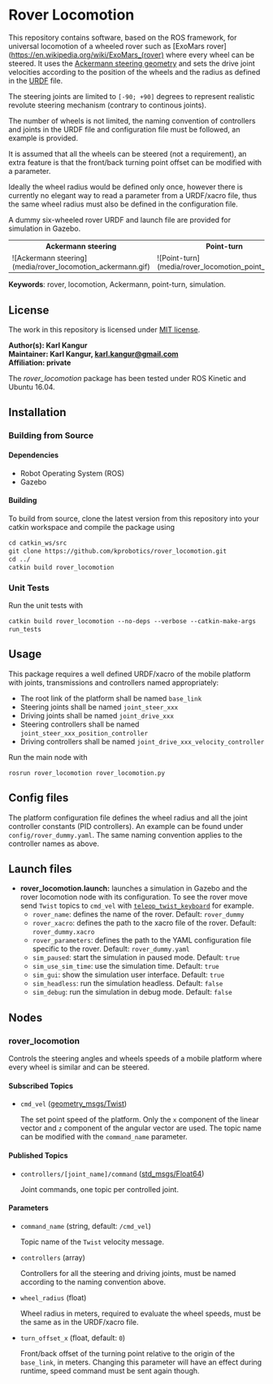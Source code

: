 # Rover Locomotion

This repository contains software, based on the ROS framework, for universal locomotion of a wheeled rover such as [ExoMars rover](https://en.wikipedia.org/wiki/ExoMars_(rover) where every wheel can be steered. It uses the [Ackermann steering geometry](https://en.wikipedia.org/wiki/Ackermann_steering_geometry) and sets the drive joint velocities according to the position of the wheels and the radius as defined in the [URDF](http://wiki.ros.org/urdf) file.

The steering joints are limited to `[-90; +90]` degrees to represent realistic revolute steering mechanism (contrary to continous joints).

The number of wheels is not limited, the naming convention of controllers and joints in the URDF file and configuration file must be followed, an example is provided.

It is assumed that all the wheels can be steered (not a requirement), an extra feature is that the front/back turning point offset can be modified with a parameter.

Ideally the wheel radius would be defined only once, however there is currently no elegant way to read a parameter from a URDF/xacro file, thus the same wheel radius must also be defined in the configuration file.

A dummy six-wheeled rover URDF and launch file are provided for simulation in Gazebo.

<table>
    <tr>
        <th>Ackermann steering</th>
        <th>Point-turn</th>
        <th>Offset turn</th>
    </tr>
    <tr>
        <td>![Ackermann steering](media/rover_locomotion_ackermann.gif)</td>
        <td>![Point-turn](media/rover_locomotion_point_turn.gif)</td>
        <td>![Offset turn](media/rover_locomotion_offset_turn.gif)</td>
    </tr>
</table>

**Keywords**: rover, locomotion, Ackermann, point-turn, simulation.

## License

The work in this repository is licensed under [MIT license](LICENSE).

**Author(s): Karl Kangur  
Maintainer: Karl Kangur, karl.kangur@gmail.com  
Affiliation: private**

The *rover_locomotion* package has been tested under ROS Kinetic and Ubuntu 16.04.

## Installation

### Building from Source

#### Dependencies

* Robot Operating System (ROS)
* Gazebo

#### Building

To build from source, clone the latest version from this repository into your catkin workspace and compile the package using

    cd catkin_ws/src
    git clone https://github.com/kprobotics/rover_locomotion.git
    cd ../
    catkin build rover_locomotion

### Unit Tests

Run the unit tests with

    catkin build rover_locomotion --no-deps --verbose --catkin-make-args run_tests

## Usage

This package requires a well defined URDF/xacro of the mobile platform with joints, transmissions and controllers named appropriately:

* The root link of the platform shall be named `base_link`
* Steering joints shall be named `joint_steer_xxx`
* Driving joints shall be named `joint_drive_xxx`
* Steering controllers shall be named `joint_steer_xxx_position_controller`
* Driving controllers shall be named `joint_drive_xxx_velocity_controller`

Run the main node with

    rosrun rover_locomotion rover_locomotion.py

## Config files

The platform configuration file defines the wheel radius and all the joint controller constants (PID controllers). An example can be found under `config/rover_dummy.yaml`. The same naming convention applies to the controller names as above.

## Launch files

* **rover_locomotion.launch:** launches a simulation in Gazebo and the rover locomotion node with its configuration. To see the rover move send `Twist` topics to `cmd_vel` with [`teleop_twist_keyboard`](http://wiki.ros.org/teleop_twist_keyboard) for example.
  * `rover_name`: defines the name of the rover. Default: `rover_dummy`
  * `rover_xacro`: defines the path to the xacro file of the rover. Default: `rover_dummy.xacro`
  * `rover_parameters`: defines the path to the YAML configuration file specific to the rover. Default: `rover_dummy.yaml`
  * `sim_paused`: start the simulation in paused mode. Default: `true`
  * `sim_use_sim_time`: use the simulation time. Default: `true`
  * `sim_gui`: show the simulation user interface. Default: `true`
  * `sim_headless`: run the simulation headless. Default: `false`
  * `sim_debug`: run the simulation in debug mode. Default: `false`

## Nodes

### rover_locomotion

Controls the steering angles and wheels speeds of a mobile platform where every wheel is similar and can be steered.

#### Subscribed Topics

* `cmd_vel` ([geometry_msgs/Twist](http://docs.ros.org/api/geometry_msgs/html/msg/Twist.html))

    The set point speed of the platform. Only the `x` component of the linear vector and `z` component of the angular vector are used. The topic name can be modified with the `command_name` parameter.

#### Published Topics

* `controllers/[joint_name]/command` ([std_msgs/Float64](http://docs.ros.org/api/std_msgs/html/msg/Float64.html))

    Joint commands, one topic per controlled joint.

#### Parameters

* `command_name` (string, default: `/cmd_vel`)

    Topic name of the `Twist` velocity message.

* `controllers` (array)

    Controllers for all the steering and driving joints, must be named according to the naming convention above.

* `wheel_radius` (float)

    Wheel radius in meters, required to evaluate the wheel speeds, must be the same as in the URDF/xacro file.

* `turn_offset_x` (float, default: `0`)

    Front/back offset of the turning point relative to the origin of the `base_link`, in meters. Changing this parameter will have an effect during runtime, speed command must be sent again though.
